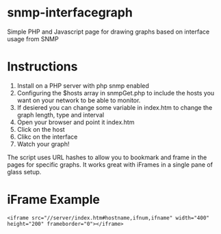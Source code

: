 # snmp-interfacegraph
Simple PHP and Javascript page for drawing graphs based on interface usage from SNMP

# Instructions
1.  Install on a PHP server with php snmp enabled
2.  Configuring the $hosts array in snmpGet.php to include the hosts you want on your network to be able to monitor.
3.  If desiered you can change some variable in index.htm to change the graph length, type and interval 
4.  Open your browser and point it index.htm
5.  Click on the host
6.  Clikc on the interface
7.  Watch your graph!

The script uses URL hashes to allow you to bookmark and frame in the pages for specific graphs. It works great with iFrames in a single pane of glass setup.  

# iFrame Example
`<iframe src="//server/index.htm#hostname,ifnum,ifname" width="400" height="200" frameborder="0"></iframe>`

